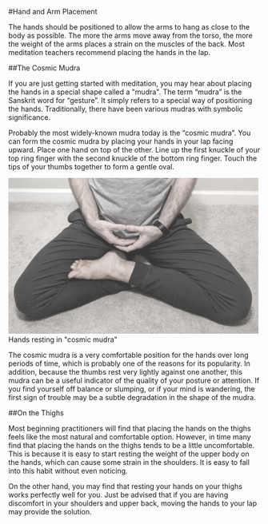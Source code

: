 #Hand and Arm Placement

The hands should be positioned to allow the arms to hang as close to the body as possible. The more the arms move away from the torso, the more the weight of the arms places a strain on the muscles of the back. Most meditation teachers recommend placing the hands in the lap.

##The Cosmic Mudra

If you are just getting started with meditation, you may hear about placing the hands in a special shape called a "mudra". The term “mudra” is the Sanskrit word for “gesture”. It simply refers to a special way of positioning the hands. Traditionally, there have been various mudras with symbolic significance.

Probably the most widely-known  mudra today is the “cosmic mudra”. You can form the cosmic mudra by placing your hands in your lap facing upward. Place one hand on top of the other. Line up the first knuckle of your top ring finger with the second knuckle of the bottom ring finger. Touch the tips of your thumbs together to form a gentle oval. 

<div class="center-image"><img src="/static/images/sit-lotus-quarter.png" class="page-standard img-responsive" style="width: 500px;"></div>
<div class="caption">Hands resting in "cosmic mudra"</div>

The cosmic mudra is a very comfortable position for the hands over long periods of time, which is probably one of the reasons for its popularity. In addition, because the thumbs rest very lightly against one another, this mudra can be a useful indicator of the quality of your posture or attention. If you find yourself off balance or slumping, or if your mind is wandering, the first sign of trouble may be a subtle degradation in the shape of the mudra.

##On the Thighs

Most beginning practitioners will find that placing the hands on the thighs feels like the most natural and comfortable option. However, in time many find that placing the hands on the thighs tends to be a little uncomfortable. This is because it is easy to start resting the weight of the upper body on the hands, which can cause some strain in the shoulders. It is easy to fall into this habit without even noticing.

On the other hand, you may find that resting your hands on your thighs works perfectly well for you. Just be advised that if you are having discomfort in your shoulders and upper back, moving the hands to your lap may provide the solution.
